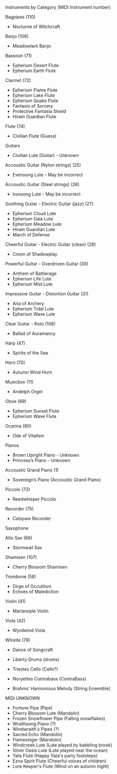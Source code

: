 Instruments by Category (MIDI Instrument number)

Bagpipes (110)
* Nocturne of Witchcraft

Banjo (106)
* Meadowlark Banjo

Bassoon (71)
* Epherium Desert Flute
* Epherium Earth Flute

Clarinet (72)
* Epherium Flame Flute
* Epherium Lake Flute
* Epherium Quake Flute
* Fantasio of Sorcery
* Protective Fantasia Shield
* Hiram Guardian Flute

Flute (74)
* Civilian Flute (Guess)

Guitars

* Civilian Lute (Guitar) - Unknown

Accoustic Guitar (Nylon strings) (25)
* Evensong Lute - May be incorrect

Accoustic Guitar (Steel strings) (26)
* Ironsong Lute - May be incorrect

Soothing Guitar - Electric Guitar (jazz) (27)
* Epherium Cloud Lute
* Epherium Gale Lute
* Epherium Meadow Lute
* Hiram Guardian Lute
* March of Defense

Cheerful Guitar - Electric Guitar (clean) (28)
* Croon of Shadowplay

Powerful Guitar - Overdriven Guitar (30)
* Anthem of Battlerage
* Epherium Life Lute
* Epherium Mist Lute

Impressive Guitar - Distortion Guitar (31)
* Aria of Archery
* Epherium Tidal Lute
* Epherium Wave Lute

Clear Guitar - Koto (108)
* Ballad of Auramancy

Harp (47)
* Spirits of the Sea

Horn (70)
* Autumn Wind Horn

Musicbox (11)
* Andelph Orgel

Oboe (69)
* Epherium Sunset Flute
* Epherium Wave Flute

Ocarina (80)
* Ode of Vitalism

Pianos
* Brown Upright Piano - Unknown
* Princess’s Piano - Unknown

Accoustic Grand Piano (1)
* Sovereign’s Piano (Accoustic Grand Piano)

Piccolo (73)
* Reedwhisper Piccolo

Recorder (75)
* Catspaw Recorder

Saxophone

Alto Sax (66)
* Stormwail Sax

Shamisen (107)
* Cherry Blossom Shamisen

Trombone (58)
* Dirge of Occultism
* Echoes of Malediction

Violin (41)
* Marianople Violin

Viola (42)
* Wyrdwind Viola

Whistle (79)
* Dance of Songcraft


* Liberty Drums (drums)
* Triestes Cello (Cello?)
* Noryettes Contrabass (ContraBass)
* Brahms’ Harmonious Melody (String Ensemble)


MIDI UNKNOWN
* Fortune Pipe (Pipe)
* Cherry Blossom Lute (Mandolin)
* Frozen Snowflower Pipe (Falling snowflakes)
* Wraithsong Piano (?)
* Windwraith's Pipes (?)
* Sacred Echo (Mandolin)
* Flamesinger (Mandolin)
* Windcreek Lute (Lute played by babbling brook)
* Silver Oasis Lute (Lute played near the ocean)
* Yata Flute (Happy Yata's party footsteps)
* Ezna Spirit Flute (Cheerful voices of children)
* Lore Keeper's Flute (Wind on an autumn night)
